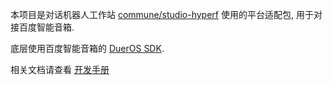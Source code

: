 本项目是对话机器人工作站 [commune/studio-hyperf](https://github.com/thirdgerb/studio-hyperf) 使用的平台适配包,
用于对接百度智能音箱.

底层使用百度智能音箱的 [DuerOS SDK](https://github.com/dueros/bot-sdk).

相关文档请查看 [开发手册](https://communechatbot.com/docs/#/zh-cn/setup/dueros)
